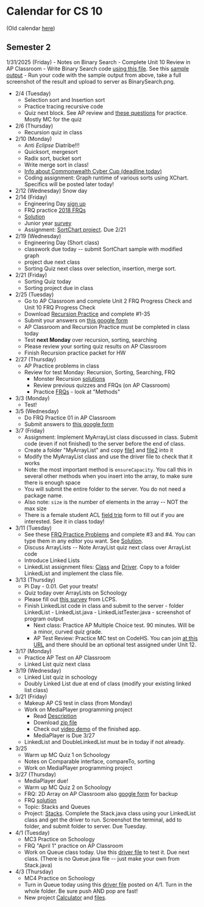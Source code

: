 # Calendar for CS 10

(Old calendar [here](./sem01.md))
## Semester 2

1/31/2025 (Friday)
	- Notes on Binary Search
	- Complete Unit 10 Review in AP Classroom
	- Write Binary Search code [using this file](../AP_shared/recursion/BinarySearch.java). See this [sample output](../AP_shared/recursion/BinarySearch-output.txt)
	- Run your code with the sample output from above, take a full screenshot of the result and upload to server as BinarySearch.png.
- 2/4 (Tuesday)
  - Selection sort and Insertion sort
  - Practice tracing recursive code
  - Quiz next block. See AP review and [these questions](https://www.varsitytutors.com/ap_computer_science_a-help/recursion) for practice. Mostly MC for the quiz
- 2/6 (Thursday)
  - Recursion quiz in class
- 2/10 (Monday)
  - Anti *Eclipse* Diatribe!!!
  - Quicksort, mergesort
  - Radix sort, bucket sort
  - Write merge sort in class!
  - [Info about Commonwealth Cyber Cup (deadline today)](./cybercup.md)
  - Coding assignment: Graph runtime of various sorts using XChart. Specifics will be posted later today!
- 2/12 (Wednesday) Snow day
- 2/14 (Friday)
  - Engineering Day [sign up](https://forms.gle/2WSue83rFaWV3ew29)
  - FRQ practice [2018 FRQs](../AP_shared/FRQs/ap18-frq-computer-science-a.pdf)
  - [Solution](../AP_shared/FRQs/ap18-sg-comp-sci-a.pdf)
  - Junior year [survey](https://forms.gle/SSDSe2A4SQa7UcGUA)
  - Assignment: [SortChart project](../AP_shared/Sorting.md). Due 2/21
- 2/19 (Wednesday)
	- Engineering Day (Short class)
	- classwork due today -- submit SortChart sample with modified graph
	- project due next class
	- Sorting Quiz next class over selection, insertion, merge sort.
- 2/21 (Friday)
	- Sorting Quiz today
	- Sorting project due in class
- 2/25 (Tuesday)
	- Go to AP Classroom and complete Unit 2 FRQ Progress Check and Unit 10 FRQ Progress Check
	- Download [Recursion Practice](../AP_shared/monster-recursion.pdf) and complete #1-35
	- Submit your answers on [this google form](https://forms.gle/DP6NJgkxMeswcP2u5)
	- AP Classroom and Recursion Practice must be completed in class today
	- Test **next Monday** over recursion, sorting, searching
	- Please review your sorting quiz results on AP Classroom
	- Finish Recursion practice packet for HW
- 2/27 (Thursday)
  - AP Practice problems in class
  - Review for test Monday: Recursion, Sorting, Searching, FRQ
	- Monster Recursion [solutions](../AP_shared/monster-recursion-solutions.pdf)
	- Review previous quizzes and FRQs (on AP Classroom)
	- Practice [FRQs](https://codehs.com/library/apcsa_frq_center) - look at "Methods"
- 3/3 (Monday)
  - Test!
- 3/5 (Wednesday)
  - Do FRQ Practice 01 in AP Classroom
  - Submit answers to [this google form](https://forms.gle/KfWMwFA1s53eruG69)
- 3/7 (Friday)
  - Assignment: Implement MyArrayList class discussed in class. Submit code (even if not finished) to the server before the end of class.
  - Create a folder "MyArrayList" and copy [file1](../AP_shared/MyArrayList/MyArrayList.java) and [file2](../AP_shared/MyArrayList/MyArrayListDriver.java) into it
  - Modify the MyArrayList class and use the driver file to check that it works
  - Note: the most important method is `ensureCapacity`. You call this in several other methods when you insert into the array, to make sure there is enough space
  - You will submit the entire folder to the server. You do not need a package name.
  - Also note: `size` is the number of elements in the array -- NOT the max size
  - There is a female student ACL [field trip](../AP_shared/field-trip.md) form to fill out if you are interested. See it in class today!
- 3/11 (Tuesday)
	- See these [FRQ Practice Problems](../AP_shared/FRQs/ap-computer-science-a-frq-2017.pdf) and complete #3 and #4. You can type them in any editor you want. See [Solution](../AP_shared/FRQs/ap17-sg-comp-sci-a.pdf).
	- Discuss ArrayLists -- Note ArrayList quiz next class over ArrayList code
	- Introduce Linked Lists
	- LinkedList assignment files: [Class](../AP_shared/LinkedLists/LinkedList.java) and [Driver](../AP_shared/LinkedLists/LinkedListTester.java). Copy to a folder LinkedList and implement the class file.
- 3/13 (Thursday)
  - Pi Day - 0.01. Get your treats!
  - Quiz today over ArrayLists on Schoology
  - Please fill out [this survey](../AP_shared/acl_survey.md) from LCPS.
  - Finish LinkedList code in class and submit to the server
		- folder LinkedList
			- LinkedList.java
			- LinkedListTester.java
			- screenshot of program output
	- Next class: Practice AP Multiple Choice test. 90 minutes. Will be a minor, curved quiz grade.
	- AP Test Review: Practice MC test on CodeHS. You can join [at this URL](https://codehs.com/go/36063) and there should be an optional test assigned under Unit 12.
- 3/17 (Monday)
  - Practice AP Test on AP Classroom
  - Linked List quiz next class
- 3/19 (Wednesday)
  - Linked List quiz in schoology
  - Doubly Linked List due at end of class (modify your existing linked list class)
- 3/21 (Friday)
  - Makeup AP CS test in class (from Monday)
  - Work on MediaPlayer programming project
	- Read [Description](../AP_shared/Playlist/assignment-instructions.pdf)
	- Download [zip file](../AP_shared/Playlist.zip)
	- Check out [video demo](../AP_shared/Playlist/MediaPlayerDemo.webm) of the finished app.
	- MediaPlayer is Due 3/27
  - LinkedList and DoubleLinkedList must be in today if not already.
- 3/25
  - Warm up MC Quiz 1 on Schoology
  - Notes on Comparable interface, compareTo, sorting
  - Work on MediaPlayer programming project
- 3/27 (Thursday)
  - MediaPlayer due!
  - Warm up MC Quiz 2 on Schoology
  - FRQ: 2D Array on AP Classroom also [google form](https://forms.gle/KEznYnRJsLhfWyWQ9) for backup
  - FRQ [solution](../AP_shared/FRQs/2DArray-key.pdf)
  - Topic: Stacks and Queues
  - Project: [Stacks](../AP_shared/Stack.zip). Complete the Stack.java class using your LinkedList class and get the driver to run. Screenshot the terminal, add to folder, and submit folder to server. Due Tuesday.
- 4/1 (Tuesday)
	- MC3 Practice on Schoology
  - FRQ "April 1" practice on AP Classroom
  - Work on Queue class today. Use this [driver file](../AP_shared/Queue/QueueDriver.java) to test it. Due next class. (There is no Queue.java file -- just make your own from Stack.java)
- 4/3 (Thursday)
	- MC4 Practice on Schoology
	- Turn in Queue today using  this [driver file](../AP_shared/Queue/QueueDriver.java) posted on 4/1. Turn in the whole folder. Be sure push AND pop are fast!
	- New project [Calculator](../AP_shared/Calculator/calculator-instructions.html) and [files](../AP_shared/Calculator.zip).